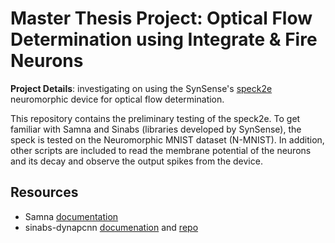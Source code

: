 # Master Thesis Project: Optical Flow Determination using Integrate & Fire Neurons

**Project Details**: investigating on using the SynSense's [speck2e](https://www.synsense.ai/products/speck-2/) neuromorphic device for optical flow determination.

This repository contains the preliminary testing of the speck2e. To get familiar with Samna and Sinabs (libraries developed by SynSense), the speck is tested on the Neuromorphic MNIST dataset (N-MNIST). In addition, other scripts are included to read the membrane potential of the neurons and its decay and observe the output spikes from the device.

## Resources
- Samna [documentation](https://synsense-sys-int.gitlab.io/samna/index.html)
- sinabs-dynapcnn [documenation](https://synsense-sys-int.gitlab.io/samna/index.html) and [repo](https://gitlab.com/synsense/sinabs-dynapcnn)
